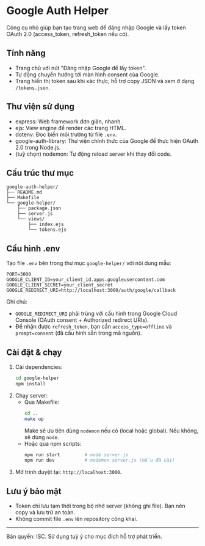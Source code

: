 # Google Auth Helper

Công cụ nhỏ giúp bạn tạo trang web để đăng nhập Google và lấy token OAuth 2.0 (access_token, refresh_token nếu có).

## Tính năng
- Trang chủ với nút "Đăng nhập Google để lấy token".
- Tự động chuyển hướng tới màn hình consent của Google.
- Trang hiển thị token sau khi xác thực, hỗ trợ copy JSON và xem ở dạng `/tokens.json`.

## Thư viện sử dụng
- express: Web framework đơn giản, nhanh.
- ejs: View engine để render các trang HTML.
- dotenv: Đọc biến môi trường từ file `.env`.
- google-auth-library: Thư viện chính thức của Google để thực hiện OAuth 2.0 trong Node.js.
- (tuỳ chọn) nodemon: Tự động reload server khi thay đổi code.

## Cấu trúc thư mục
```
google-auth-helper/
├── README.md
├── Makefile
└── google-helper/
    ├── package.json
    ├── server.js
    └── views/
        ├── index.ejs
        └── tokens.ejs
```

## Cấu hình .env
Tạo file `.env` bên trong thư mục `google-helper/` với nội dung mẫu:
```
PORT=3000
GOOGLE_CLIENT_ID=your_client_id.apps.googleusercontent.com
GOOGLE_CLIENT_SECRET=your_client_secret
GOOGLE_REDIRECT_URI=http://localhost:3000/auth/google/callback
```
Ghi chú:
- `GOOGLE_REDIRECT_URI` phải trùng với cấu hình trong Google Cloud Console (OAuth consent + Authorized redirect URIs).
- Để nhận được `refresh_token`, bạn cần `access_type=offline` và `prompt=consent` (đã cấu hình sẵn trong mã nguồn).

## Cài đặt & chạy
1. Cài dependencies:
   ```bash
   cd google-helper
   npm install
   ```
2. Chạy server:
   - Qua Makefile:
     ```bash
     cd ..
     make up
     ```
     Make sẽ ưu tiên dùng `nodemon` nếu có (local hoặc global). Nếu không, sẽ dùng `node`.
   - Hoặc qua npm scripts:
     ```bash
     npm run start         # node server.js
     npm run dev           # nodemon server.js (nếu đã cài)
     ```
3. Mở trình duyệt tại: `http://localhost:3000`.

## Lưu ý bảo mật
- Token chỉ lưu tạm thời trong bộ nhớ server (không ghi file). Bạn nên copy và lưu trữ an toàn.
- Không commit file `.env` lên repository công khai.

---
Bản quyền: ISC. Sử dụng tuỳ ý cho mục đích hỗ trợ phát triển.
